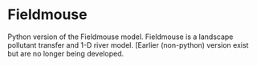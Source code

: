 # Fieldmouse
Python version of the Fieldmouse model. Fieldmouse is a landscape pollutant transfer and 1-D river model. [Earlier (non-python) version exist but are no longer being developed.
